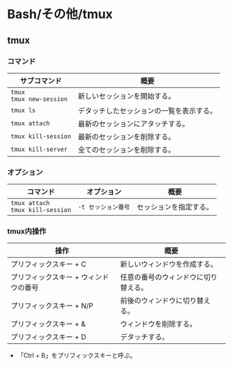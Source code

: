 # Bash/その他/tmux

## tmux

### コマンド

| サブコマンド                   | 概要                                     |
| ------------------------------ | ---------------------------------------- |
| `tmux`<br />`tmux new-session` | 新しいセッションを開始する。             |
| `tmux ls`                      | デタッチしたセッションの一覧を表示する。 |
| `tmux attach`                  | 最新のセッションにアタッチする。         |
| `tmux kill-session`            | 最新のセッションを削除する。             |
| `tmux kill-server`             | 全てのセッションを削除する。             |

### オプション

| コマンド                               | オプション          | 概要                   |
| -------------------------------------- | ------------------- | ---------------------- |
| `tmux attach`<br />`tmux kill-session` | `-t セッション番号` | セッションを指定する。 |

### tmux内操作

| 操作                                  | 概要                                 |
| ------------------------------------- | ------------------------------------ |
| プリフィックスキー + C                | 新しいウィンドウを作成する。         |
| プリフィックスキー + ウィンドウの番号 | 任意の番号のウィンドウに切り替える。 |
| プリフィックスキー + N/P              | 前後のウィンドウに切り替える。       |
| プリフィックスキー + &                | ウィンドウを削除する。               |
| プリフィックスキー + D                | デタッチする。                       |

- 「Ctrl + B」をプリフィックスキーと呼ぶ。
